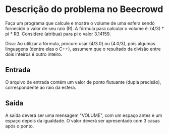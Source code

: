 # Descrição do problema no Beecrowd
Faça um programa que calcule e mostre o volume de uma esfera sendo fornecido o valor de seu raio (R). A fórmula para calcular o volume é:
(4/3) * pi * R3. Considere (atribua) para pi o valor 3.14159.

Dica: Ao utilizar a fórmula, procure usar (4/3.0) ou (4.0/3), pois algumas linguagens (dentre elas o C++), assumem que o resultado da divisão
entre dois inteiros é outro inteiro.

## Entrada
O arquivo de entrada contém um valor de ponto flutuante (dupla precisão), correspondente ao raio da esfera.

## Saída
A saída deverá ser uma mensagem "VOLUME", com um espaço antes e um espaço depois da igualdade. O valor deverá ser apresentado com 3 casas
após o ponto.
